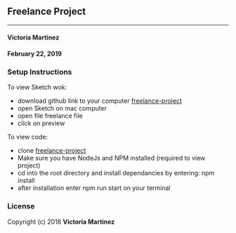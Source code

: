 ## Freelance Project
---

#### Victoria Martinez
#### February 22, 2019

### Setup Instructions

  To view Sketch wok:
  * download github link to your computer [freelance-project](https://github.com/vmartinezlive/freelance-project.git)
  * open Sketch on mac computer
  * open file freelance file
  * click on preview

  To view code:
  * clone [freelance-project](https://github.com/vmartinezlive/freelance-project.git)
  * Make sure you have NodeJs and NPM installed (required to view project)
  * cd into the root directory and install dependancies by entering: npm install
  * after installation enter npm run start on your terminal


### License


  Copyright (c) 2018 **Victoria Martinez**

